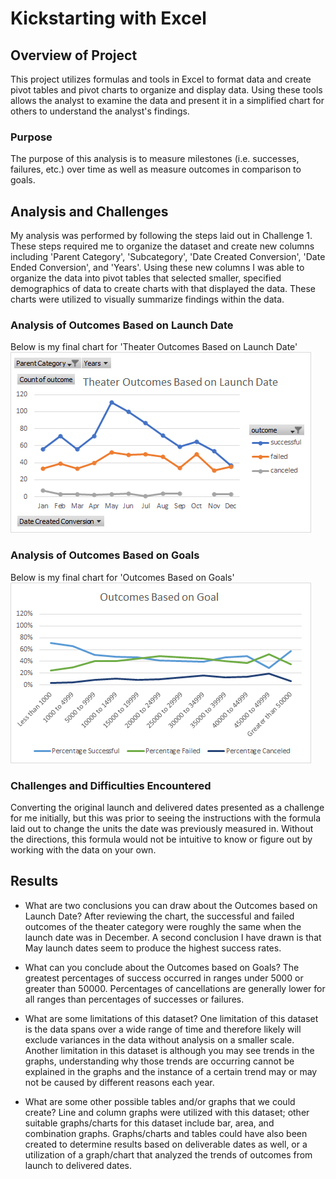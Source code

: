 # Kickstarting with Excel

## Overview of Project
This project utilizes formulas and tools in Excel to format data and create pivot tables and pivot charts to organize and display data. Using these tools allows the analyst to examine the data and present it in a simplified chart for others to understand the analyst's findings.
### Purpose
The purpose of this analysis is to measure milestones (i.e. successes, failures, etc.) over time as well as measure outcomes in comparison to goals.
## Analysis and Challenges
My analysis was performed by following the steps laid out in Challenge 1. These steps required me to organize the dataset and create new columns including 'Parent Category', 'Subcategory', 'Date Created Conversion', 'Date Ended Conversion', and 'Years'. Using these new columns I was able to organize the data into pivot tables that selected smaller, specified demographics of data to create charts with that displayed the data. These charts were utilized to visually summarize findings within the data.

### Analysis of Outcomes Based on Launch Date
Below is my final chart for 'Theater Outcomes Based on Launch Date'
![this is an image](https://github.com/ncalson/Kickstarter/blob/main/Theater_Outcomes_Based_on_Launch_Date.png)
### Analysis of Outcomes Based on Goals
Below is my final chart for 'Outcomes Based on Goals'
![this is an image](https://github.com/ncalson/Kickstarter/blob/main/Outcomes_vs_Goals.png)
### Challenges and Difficulties Encountered
Converting the original launch and delivered dates presented as a challenge for me initially, but this was prior to seeing the instructions with the formula laid out to change the units the date was previously measured in. Without the directions, this formula would not be intuitive to know or figure out by working with the data on your own.
## Results

- What are two conclusions you can draw about the Outcomes based on Launch Date?
After reviewing the chart, the successful and failed outcomes of the theater category were roughly the same when the launch date was in December. A second conclusion I have drawn is that May launch dates seem to produce the highest success rates.

- What can you conclude about the Outcomes based on Goals?
The greatest percentages of success occurred in ranges under 5000 or greater than 50000. Percentages of cancellations are generally lower for all ranges than percentages of successes or failures.

- What are some limitations of this dataset?
One limitation of this dataset is the data spans over a wide range of time and therefore likely will exclude variances in the data without analysis on a smaller scale. Another limitation in this dataset is although you may see trends in the graphs, understanding why those trends are occurring cannot be explained in the graphs and the instance of a certain trend may or may not be caused by different reasons each year.

- What are some other possible tables and/or graphs that we could create?
Line and column graphs were utilized with this dataset; other suitable graphs/charts for this dataset include bar, area, and combination graphs. Graphs/charts and tables could have also been created to determine results based on deliverable dates as well, or a utilization of a graph/chart that analyzed the trends of outcomes from launch to delivered dates.
